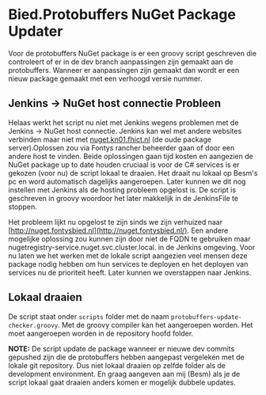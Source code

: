 # Bied.Protobuffers NuGet Package Updater

Voor de protobuffers NuGet package is er een groovy script geschreven die controleert of er in de dev branch aanpassingen zijn gemaakt aan de protobuffers. Wanneer er aanpassingen zijn gemaakt dan wordt er een nieuw package gemaakt met een verhoogd versie nummer.   

## Jenkins -> NuGet host connectie Probleen

Helaas werkt het script nu niet met Jenkins wegens problemen met de Jenkins -> NuGet host connectie. Jenkins kan wel met andere websites verbinden maar niet met [nuget.kn01.fhict.nl](http://nuget.kn01.fhict.nl/) (de oude package server).Oplossen zou via Fontys rancher beheerder gaan of door een andere host te vinden. Beide oplossingen gaan tijd kosten en aangezien de NuGet package up to date houden cruciaal is voor de C# services is er gekozen (voor nu) de script lokaal te draaien. Het draait nu lokaal op Besm's pc en word automatisch dagelijks aangeroepen. Later kunnen we dit nog instellen met Jenkins als de hosting probleem opgelost is. De script is geschreven in groovy woordoor het later makkelijk in de JenkinsFile te stoppen.

Het probleem lijkt nu opgelost te zijn sinds we zijn verhuized naar [http://nuget.fontysbied.nl](http://nuget.fontysbied.nl/). Een andere mogelijke oplossing zou kunnen zijn door niet de FQDN te gebruiken maar nugetregistry-service.nuget.svc.cluster.local. in de Jenkins omgeving. Voor nu laten we het werken met de lokale script aangezien veel mensen deze package nodig hebben om hun services te deployen en het deployen van services nu de prioriteit heeft. Later kunnen we overstappen naar Jenkins. 

## Lokaal draaien

De script staat onder `scripts` folder met de naam `protobuffers-update-checker.groovy`. Met de groovy compiler kan het aangeroepen worden. Het moet aangeroepen worden in de repository hoofd folder. 


__NOTE:__ De script update de package wanneer er nieuwe dev commits gepushed zijn die de protobuffers hebben aangepast vergeleken met de lokale git repository. Dus niet lokaal draaien op zelfde folder als de development environment. En graag aangeven aan mij (Besm) als je de script lokaal gaat draaien anders komen er mogelijk dubbele updates.

